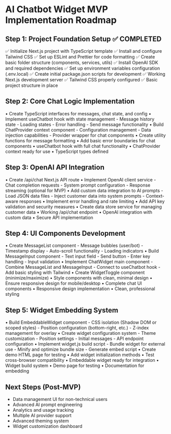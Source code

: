 # AI Chatbot Widget MVP Implementation Roadmap

<roadmap>

## Step 1: Project Foundation Setup ✅ COMPLETED
<step id="1" title="Initialize Next.js Project with Core Dependencies" status="completed">
  <tasks>
    ✅ Initialize Next.js project with TypeScript template
    ✅ Install and configure Tailwind CSS
    ✅ Set up ESLint and Prettier for code formatting
    ✅ Create basic folder structure (components, services, utils)
    ✅ Install OpenAI SDK and required dependencies
    ✅ Set up environment variables configuration (.env.local)
    ✅ Create initial package.json scripts for development
  </tasks>
  <deliverables>
    ✅ Working Next.js development server
    ✅ Tailwind CSS properly configured
    ✅ Basic project structure in place
  </deliverables>
</step>

## Step 2: Core Chat Logic Implementation
<step id="2" title="Build Reusable Chat Hook and Provider">
  <tasks>
    • Create TypeScript interfaces for messages, chat state, and config
    • Implement useChatbot hook with state management
      - Message history state
      - Loading states
      - Error handling
      - Send message functionality
    • Build ChatProvider context component
      - Configuration management
      - Data injection capabilities
      - Provider wrapper for chat components
    • Create utility functions for message formatting
    • Add basic error boundaries for chat components
  </tasks>
  <deliverables>
    • useChatbot hook with full chat functionality
    • ChatProvider context ready for use
    • TypeScript types defined
  </deliverables>
</step>

## Step 3: OpenAI API Integration
<step id="3" title="Implement AI Backend Services">
  <tasks>
    • Create /api/chat Next.js API route
    • Implement OpenAI client service
      - Chat completion requests
      - System prompt configuration
      - Response streaming (optional for MVP)
    • Add custom data integration to AI prompts
      - Load JSON data files
      - Inject customer data into system prompts
      - Context-aware responses
    • Implement error handling and rate limiting
    • Add API key validation and security measures
    • Create data store service for managing customer data
  </tasks>
  <deliverables>
    • Working /api/chat endpoint
    • OpenAI integration with custom data
    • Secure API implementation
  </deliverables>
</step>

## Step 4: UI Components Development
<step id="4" title="Build Chat Interface Components">
  <tasks>
    • Create MessageList component
      - Message bubbles (user/bot)
      - Timestamp display
      - Auto-scroll functionality
      - Loading indicators
    • Build MessageInput component
      - Text input field
      - Send button
      - Enter key handling
      - Input validation
    • Implement ChatWidget main component
      - Combine MessageList and MessageInput
      - Connect to useChatbot hook
      - Add basic styling with Tailwind
    • Create WidgetToggle component (minimize/maximize)
    • Style components with clean, minimal design
    • Ensure responsive design for mobile/desktop
  </tasks>
  <deliverables>
    • Complete chat UI components
    • Responsive design implementation
    • Clean, professional styling
  </deliverables>
</step>

## Step 5: Widget Embedding System
<step id="5" title="Create Embeddable Widget Wrapper">
  <tasks>
    • Build EmbeddableWidget component
      - CSS isolation (Shadow DOM or scoped styles)
      - Position configuration (bottom-right, etc.)
      - Z-index management for overlay
    • Create widget configuration system
      - Theme customization
      - Position settings
      - Initial messages
      - API endpoint configuration
    • Implement widget.js build script
      - Bundle widget for external use
      - Minify and optimize bundle size
      - Generate embed script
    • Create demo HTML page for testing
    • Add widget initialization methods
    • Test cross-browser compatibility
  </tasks>
  <deliverables>
    • Embeddable widget ready for integration
    • Widget build system
    • Demo page for testing
    • Documentation for embedding
  </deliverables>
</step>

</roadmap>

## Next Steps (Post-MVP)
- Data management UI for non-technical users
- Advanced AI prompt engineering
- Analytics and usage tracking
- Multiple AI provider support
- Advanced theming system
- Widget customization dashboard